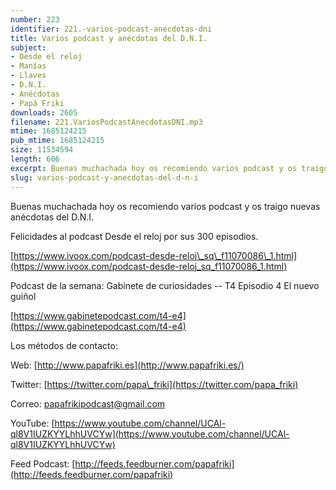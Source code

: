 ```yaml
---
number: 223
identifier: 221.-varios-podcast-anecdotas-dni
title: Varios podcast y anécdotas del D.N.I.
subject:
- Desde el reloj
- Manías
- Llaves
- D.N.I.
- Anécdotas
- Papá Friki
downloads: 2605
filename: 221.VariosPodcastAnecdotasDNI.mp3
mtime: 1685124215
pub_mtime: 1685124215
size: 11534594
length: 606
excerpt: Buenas muchachada hoy os recomiendo varios podcast y os traigo nuevas anécdotas del D.N.I.
slug: varios-podcast-y-anecdotas-del-d-n-i
---
```

Buenas muchachada hoy os recomiendo varios podcast y os traigo nuevas anécdotas del D.N.I.

Felicidades al podcast Desde el reloj por sus 300 episodios.

[https://www.ivoox.com/podcast-desde-reloj\_sq\_f11070086\_1.html](https://www.ivoox.com/podcast-desde-reloj_sq_f11070086_1.html)

Podcast de la semana: Gabinete de curiosidades -- T4 Episodio 4 El nuevo guiñol

[https://www.gabinetepodcast.com/t4-e4](https://www.gabinetepodcast.com/t4-e4)

Los métodos de contacto:

Web: [http://www.papafriki.es](http://www.papafriki.es/)

Twitter: [https://twitter.com/papa\_friki](https://twitter.com/papa_friki)

Correo: [papafrikipodcast@gmail.com](https://archive.org/details/papafrikipodast@gmail.com)

YouTube: [https://www.youtube.com/channel/UCAl-ql8V1IUZKYYLhhUVCYw](https://www.youtube.com/channel/UCAl-ql8V1IUZKYYLhhUVCYw)

Feed Podcast: [http://feeds.feedburner.com/papafriki](http://feeds.feedburner.com/papafriki)